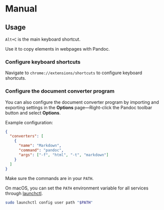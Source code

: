 # Manual

## Usage

`Alt+C` is the main keyboard shortcut.

Use it to copy elements in webpages with Pandoc.

### Configure keyboard shortcuts

Navigate to `chrome://extensions/shortcuts` to configure keyboard shortcuts.

### Configure the document converter program

You can also configure the document converter program by importing and exporting settings
in the **Options** page—Right-click the Pandoc toolbar button and select **Options**.

Example configuration:

``` json
{
  "converters": [
    {
      "name": "Markdown",
      "command": "pandoc",
      "args": ["-f", "html", "-t", "markdown"]
    }
  ]
}
```

Make sure the commands are in your `PATH`.

On macOS, you can set the `PATH` environment variable for all services through [launchctl].

``` sh
sudo launchctl config user path "$PATH"
```

[launchctl]: https://ss64.com/osx/launchctl.html
